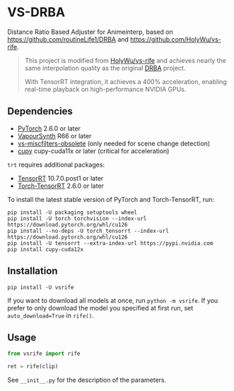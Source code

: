 # VS-DRBA
Distance Ratio Based Adjuster for Animeinterp, based on https://github.com/routineLife1/DRBA and https://github.com/HolyWu/vs-rife.

> This project is modified from [HolyWu/vs-rife](https://github.com/HolyWu/vs-rife) and achieves nearly the same interpolation quality as the original [DRBA](https://github.com/routineLife1/DRBA) project.
> 
> With TensorRT integration, it achieves a 400% acceleration, enabling real-time playback on high-performance NVIDIA GPUs.
>

## Dependencies
- [PyTorch](https://pytorch.org/get-started/) 2.6.0 or later
- [VapourSynth](http://www.vapoursynth.com/) R66 or later
- [vs-miscfilters-obsolete](https://github.com/vapoursynth/vs-miscfilters-obsolete) (only needed for scene change detection)
- [cupy](https://github.com/cupy/cupy) cupy-cuda11x or later (critical for acceleration)

`trt` requires additional packages:
- [TensorRT](https://developer.nvidia.com/tensorrt) 10.7.0.post1 or later
- [Torch-TensorRT](https://pytorch.org/TensorRT/) 2.6.0 or later

To install the latest stable version of PyTorch and Torch-TensorRT, run:
```
pip install -U packaging setuptools wheel
pip install -U torch torchvision --index-url https://download.pytorch.org/whl/cu126
pip install --no-deps -U torch_tensorrt --index-url https://download.pytorch.org/whl/cu126
pip install -U tensorrt --extra-index-url https://pypi.nvidia.com
pip install cupy-cuda12x
```


## Installation
```
pip install -U vsrife
```

If you want to download all models at once, run `python -m vsrife`. If you prefer to only download the model you
specified at first run, set `auto_download=True` in `rife()`.


## Usage
```python
from vsrife import rife

ret = rife(clip)
```

See `__init__.py` for the description of the parameters.
